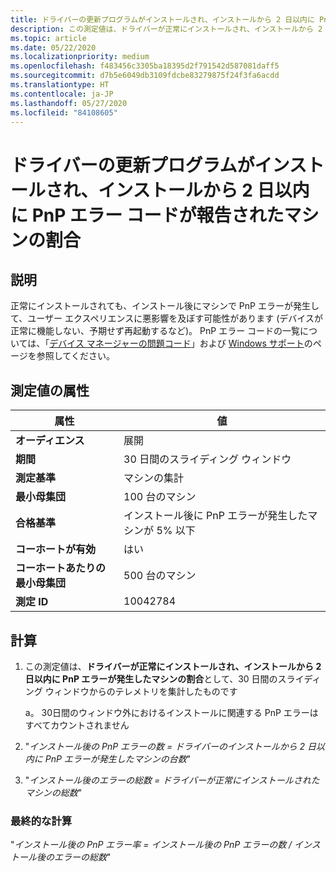 ```yaml
---
title: ドライバーの更新プログラムがインストールされ、インストールから 2 日以内に PnP エラー コードが報告されたマシンの割合
description: この測定値は、ドライバーが正常にインストールされ、インストールから 2 日以内に PnP エラーが発生したマシンの割合として、30 日間のスライディング ウィンドウからのテレメトリを集計したものです
ms.topic: article
ms.date: 05/22/2020
ms.localizationpriority: medium
ms.openlocfilehash: f483456c3305ba18395d2f791542d587081daff5
ms.sourcegitcommit: d7b5e6049db3109fdcbe83279875f24f3fa6acdd
ms.translationtype: HT
ms.contentlocale: ja-JP
ms.lasthandoff: 05/27/2020
ms.locfileid: "84108605"
---
```

# <a name="percent-of-machines-that-installed-a-driver-update-and-reported-a-pnp-error-code-within-two-days-of-install"></a>ドライバーの更新プログラムがインストールされ、インストールから 2 日以内に PnP エラー コードが報告されたマシンの割合

## <a name="description"></a>説明

正常にインストールされても、インストール後にマシンで PnP エラーが発生して、ユーザー エクスペリエンスに悪影響を及ぼす可能性があります (デバイスが正常に機能しない、予期せず再起動するなど)。 PnP エラー コードの一覧については、「[デバイス マネージャーの問題コード](https://docs.microsoft.com/windows-hardware/drivers/install/device-manager-error-messages)」および [Windows サポート](https://support.microsoft.com/help/310123/error-codes-in-device-manager-in-windows)のページを参照してください。

## <a name="measure-attributes"></a>測定値の属性

|属性|値|
|----|----|
|**オーディエンス**|展開|
|**期間**|30 日間のスライディング ウィンドウ|
|**測定基準**|マシンの集計|
|**最小母集団**|100 台のマシン|
|**合格基準**|インストール後に PnP エラーが発生したマシンが 5% 以下|
|**コーホートが有効**|はい|
|**コーホートあたりの最小母集団**|500 台のマシン|
|**測定 ID**|10042784|

## <a name="calculation"></a>計算

1. この測定値は、**ドライバーが正常にインストールされ、インストールから 2 日以内に PnP エラーが発生したマシンの割合**として、30 日間のスライディング ウィンドウからのテレメトリを集計したものです

   a。 30日間のウィンドウ外におけるインストールに関連する PnP エラーはすべてカウントされません

2. "*インストール後の PnP エラーの数 = ドライバーのインストールから 2 日以内に PnP エラーが発生したマシンの台数*"
3. "*インストール後のエラーの総数 = ドライバーが正常にインストールされたマシンの総数*"

### <a name="final-calculation"></a>最終的な計算

"*インストール後の PnP エラー率 = インストール後の PnP エラーの数 / インストール後のエラーの総数*"
